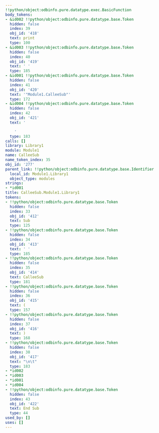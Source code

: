 ```yaml
---
!!python/object:odbinfo.pure.datatype.exec.BasicFunction
body_tokens:
- &id002 !!python/object:odbinfo.pure.datatype.base.Token
  hidden: false
  index: 39
  obj_id: '418'
  text: print
  type: 100
- &id003 !!python/object:odbinfo.pure.datatype.base.Token
  hidden: false
  index: 40
  obj_id: '419'
  text: ' '
  type: 185
- &id001 !!python/object:odbinfo.pure.datatype.base.Token
  hidden: false
  index: 41
  obj_id: '420'
  text: '"Module1.CalleeSub"'
  type: 172
- &id004 !!python/object:odbinfo.pure.datatype.base.Token
  hidden: false
  index: 42
  obj_id: '421'
  text: '

    '
  type: 183
calls: []
library: Library1
module: Module1
name: CalleeSub
name_token_index: 35
obj_id: '277'
parent_link: !!python/object:odbinfo.pure.datatype.base.Identifier
  local_id: Module1.Library1
  object_type: modules
strings:
- *id001
title: CalleeSub.Module1.Library1
tokens:
- !!python/object:odbinfo.pure.datatype.base.Token
  hidden: false
  index: 33
  obj_id: '412'
  text: Sub
  type: 125
- !!python/object:odbinfo.pure.datatype.base.Token
  hidden: false
  index: 34
  obj_id: '413'
  text: ' '
  type: 185
- !!python/object:odbinfo.pure.datatype.base.Token
  hidden: false
  index: 35
  obj_id: '414'
  text: CalleeSub
  type: 181
- !!python/object:odbinfo.pure.datatype.base.Token
  hidden: false
  index: 36
  obj_id: '415'
  text: (
  type: 157
- !!python/object:odbinfo.pure.datatype.base.Token
  hidden: false
  index: 37
  obj_id: '416'
  text: )
  type: 168
- !!python/object:odbinfo.pure.datatype.base.Token
  hidden: false
  index: 38
  obj_id: '417'
  text: "\n\t"
  type: 183
- *id002
- *id003
- *id001
- *id004
- !!python/object:odbinfo.pure.datatype.base.Token
  hidden: false
  index: 43
  obj_id: '422'
  text: End Sub
  type: 44
used_by: []
uses: []
---
```


